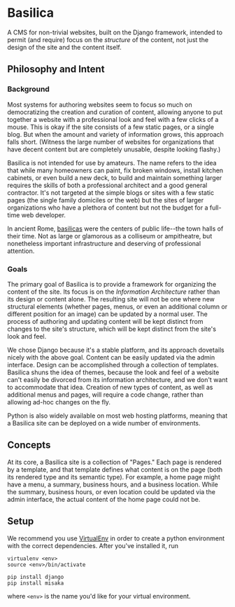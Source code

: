 # Basilica

A CMS for non-trivial websites, built on the Django framework, intended to permit (and require) focus on the *structure* of the content, not just the design of the site and the content itself.

## Philosophy and Intent

### Background

Most systems for authoring websites seem to focus so much on democratizing the creation and curation of content, allowing anyone to put together a website with a professional look and feel with a few clicks of a mouse. This is okay if the site consists of a few static pages, or a single blog. But when the amount and variety of information grows, this approach falls short. (Witness the large number of websites for organizations that have decent content but are completely unusable, despite looking flashy.) 

Basilica is not intended for use by amateurs. The name refers to the idea that while many homeowners can paint, fix broken windows, install kitchen cabinets, or even build a new deck, to build and maintain something larger requires the skills of both a professional architect and a good general contractor. It's not targeted at the simple blogs or sites with a few static pages (the single family domiciles or the web) but the sites of larger organizations who have a plethora of content but not the budget for a full-time web developer.

In ancient Rome, [basilicas](https://en.wikipedia.org/wiki/Ancient_Roman_architecture#Basilica) were the centers of public life--the town halls of their time. Not as large or glamorous as a colliseum or ampitheatre, but nonetheless important infrastructure and deserving of professional attention.

### Goals

The primary goal of Basilica is to provide a framework for organizing the content of the site. Its focus is on the *Information Architecture* rather than its design or content alone. The resulting site will not be one where new structural elements (whether pages, menus, or even an additional column or different position for an image) can be updated by a normal user. The process of authoring and updating content will be kept distinct from changes to the site's structure, which will be kept distinct from the site's look and feel.

We chose Django because it's a stable platform, and its approach dovetails nicely with the above goal. Content can be easily updated via the admin interface. Design can be accomplished through a collection of templates. Basilica shuns the idea of themes, because the look and feel of a website can't easily be divorced from its information architecture, and we don't want to accommodate that idea. Creation of new types of content, as well as additional menus and pages, will require a code change, rather than allowing ad-hoc changes on the fly.

Python is also widely available on most web hosting platforms, meaning that a Basilica site can be deployed on a wide number of environments.

## Concepts

At its core, a Basilica site is a collection of "Pages." Each page is rendered by a template, and that template defines what content is on the page (both its rendered type and its semantic type). For example, a home page might have a menu, a summary, business hours, and a business location. While the summary, business hours, or even location could be updated via the admin interface, the actual content of the home page could not be.

## Setup

We recommend you use [VirtualEnv](https://virtualenv.pypa.io/en/stable/) in order to create a python environment with the correct dependencies. After you've installed it, run

```
virtualenv <env>
source <env>/bin/activate

pip install django
pip install misaka
```

where `<env>` is the name you'd like for your virtual environment.
